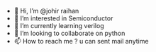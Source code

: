 - 👋 Hi, I’m @johir raihan
- 👀 I’m interested in Semiconductor
- 🌱 I’m currently learning verilog 
- 💞️ I’m looking to collaborate on python
- 📫 How to reach me ? u can sent mail anytime

<!---
johir95/johir95 is a ✨ special ✨ repository because its `README.md` (this file) appears on your GitHub profile.
You can click the Preview link to take a look at your changes.
--->
